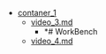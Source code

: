 - <a href = "E:\Node_projects\Node_Way\NBase\_Md\_Index\__Closer\_DB\_MySql\htmllab_MySql\contaners\contaner_1\cat.contaner_1\dir.contaner_1.md">contaner_1</a>
    - <a href = "E:\Node_projects\Node_Way\NBase\_Md\_Index\__Closer\_DB\_MySql\htmllab_MySql\contaners\contaner_1\video_3.md">video_3.md</a>
        - *# WorkBench
    - <a href = "E:\Node_projects\Node_Way\NBase\_Md\_Index\__Closer\_DB\_MySql\htmllab_MySql\contaners\contaner_1\video_4.md">video_4.md</a>
